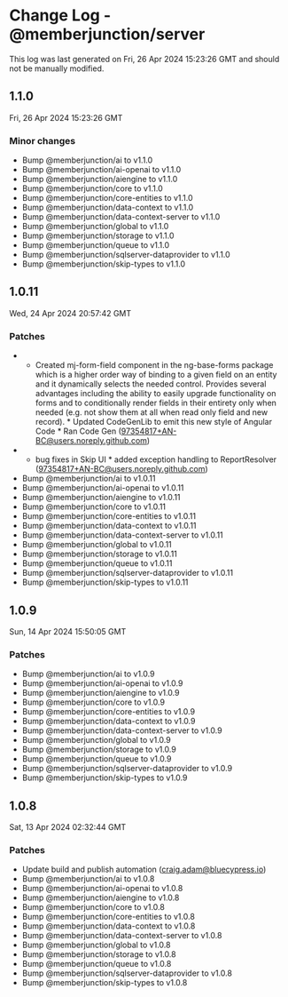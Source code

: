 # Change Log - @memberjunction/server

This log was last generated on Fri, 26 Apr 2024 15:23:26 GMT and should not be manually modified.

<!-- Start content -->

## 1.1.0

Fri, 26 Apr 2024 15:23:26 GMT

### Minor changes

- Bump @memberjunction/ai to v1.1.0
- Bump @memberjunction/ai-openai to v1.1.0
- Bump @memberjunction/aiengine to v1.1.0
- Bump @memberjunction/core to v1.1.0
- Bump @memberjunction/core-entities to v1.1.0
- Bump @memberjunction/data-context to v1.1.0
- Bump @memberjunction/data-context-server to v1.1.0
- Bump @memberjunction/global to v1.1.0
- Bump @memberjunction/storage to v1.1.0
- Bump @memberjunction/queue to v1.1.0
- Bump @memberjunction/sqlserver-dataprovider to v1.1.0
- Bump @memberjunction/skip-types to v1.1.0

## 1.0.11

Wed, 24 Apr 2024 20:57:42 GMT

### Patches

- * Created mj-form-field component in the ng-base-forms package which is a higher order way of binding to a given field on an entity and it dynamically selects the needed control. Provides several advantages including the ability to easily upgrade functionality on forms and to conditionally render fields in their entirety only when needed (e.g. not show them at all when read only field and new record). * Updated CodeGenLib to emit this new style of Angular Code * Ran Code Gen (97354817+AN-BC@users.noreply.github.com)
- * bug fixes in Skip UI * added exception handling to ReportResolver (97354817+AN-BC@users.noreply.github.com)
- Bump @memberjunction/ai to v1.0.11
- Bump @memberjunction/ai-openai to v1.0.11
- Bump @memberjunction/aiengine to v1.0.11
- Bump @memberjunction/core to v1.0.11
- Bump @memberjunction/core-entities to v1.0.11
- Bump @memberjunction/data-context to v1.0.11
- Bump @memberjunction/data-context-server to v1.0.11
- Bump @memberjunction/global to v1.0.11
- Bump @memberjunction/storage to v1.0.11
- Bump @memberjunction/queue to v1.0.11
- Bump @memberjunction/sqlserver-dataprovider to v1.0.11
- Bump @memberjunction/skip-types to v1.0.11

## 1.0.9

Sun, 14 Apr 2024 15:50:05 GMT

### Patches

- Bump @memberjunction/ai to v1.0.9
- Bump @memberjunction/ai-openai to v1.0.9
- Bump @memberjunction/aiengine to v1.0.9
- Bump @memberjunction/core to v1.0.9
- Bump @memberjunction/core-entities to v1.0.9
- Bump @memberjunction/data-context to v1.0.9
- Bump @memberjunction/data-context-server to v1.0.9
- Bump @memberjunction/global to v1.0.9
- Bump @memberjunction/storage to v1.0.9
- Bump @memberjunction/queue to v1.0.9
- Bump @memberjunction/sqlserver-dataprovider to v1.0.9
- Bump @memberjunction/skip-types to v1.0.9

## 1.0.8

Sat, 13 Apr 2024 02:32:44 GMT

### Patches

- Update build and publish automation (craig.adam@bluecypress.io)
- Bump @memberjunction/ai to v1.0.8
- Bump @memberjunction/ai-openai to v1.0.8
- Bump @memberjunction/aiengine to v1.0.8
- Bump @memberjunction/core to v1.0.8
- Bump @memberjunction/core-entities to v1.0.8
- Bump @memberjunction/data-context to v1.0.8
- Bump @memberjunction/data-context-server to v1.0.8
- Bump @memberjunction/global to v1.0.8
- Bump @memberjunction/storage to v1.0.8
- Bump @memberjunction/queue to v1.0.8
- Bump @memberjunction/sqlserver-dataprovider to v1.0.8
- Bump @memberjunction/skip-types to v1.0.8
